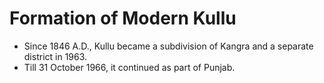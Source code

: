 # Formation of Modern Kullu
 * Since 1846 A.D., Kullu became a subdivision of Kangra and a separate district in 1963.
 * Till 31 October 1966, it continued as part of Punjab.